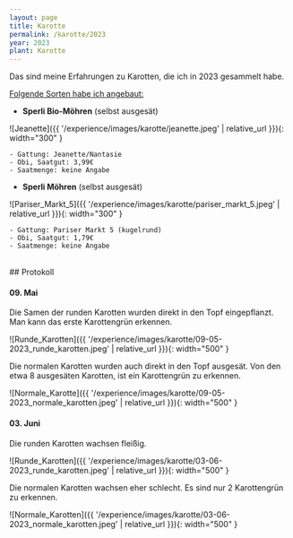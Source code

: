 ```yaml
---
layout: page
title: Karotte
permalink: /karotte/2023
year: 2023
plant: Karotte
---
```


Das sind meine Erfahrungen zu Karotten, die ich in 2023 gesammelt habe.

<u>Folgende Sorten habe ich angebaut:</u>

- **Sperli Bio-Möhren** (selbst ausgesät)

![Jeanette]({{ '/experience/images/karotte/jeanette.jpeg' | relative_url }}){: width="300" }

    - Gattung: Jeanette/Nantasie
    - Obi, Saatgut: 3,99€
    - Saatmenge: keine Angabe

- **Sperli Möhren** (selbst ausgesät)

![Pariser_Markt_5]({{ '/experience/images/karotte/pariser_markt_5.jpeg' | relative_url }}){: width="300" }

    - Gattung: Pariser Markt 5 (kugelrund)
    - Obi, Saatgut: 1,79€
    - Saatmenge: keine Angabe

<br>
## Protokoll

#### <b>09. Mai</b>
Die Samen der runden Karotten wurden direkt in den Topf eingepflanzt. Man kann das erste Karottengrün erkennen. 

![Runde_Karotten]({{ '/experience/images/karotte/09-05-2023_runde_karotten.jpeg' | relative_url }}){: width="500" }

Die normalen Karotten wurden auch direkt in den Topf ausgesät. Von den etwa 8 ausgesäten Karotten, ist ein Karottengrün zu erkennen.

![Normale_Karotte]({{ '/experience/images/karotte/09-05-2023_normale_karotten.jpeg' | relative_url }}){: width="500" }

#### <b>03. Juni</b>
Die runden Karotten wachsen fleißig.

![Runde_Karotten]({{ '/experience/images/karotte/03-06-2023_runde_karotten.jpeg' | relative_url }}){: width="500" }

Die normalen Karotten wachsen eher schlecht. Es sind nur 2 Karottengrün zu erkennen.

![Normale_Karotten]({{ '/experience/images/karotte/03-06-2023_normale_karotten.jpeg' | relative_url }}){: width="500" }

